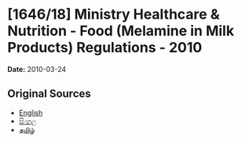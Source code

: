 # [1646/18] Ministry Healthcare & Nutrition - Food (Melamine in Milk Products) Regulations - 2010

**Date:** 2010-03-24

## Original Sources

- [English](https://documents.gov.lk/view/extra-gazettes/2010/3/1646-18_E.pdf)
- [සිංහල](https://documents.gov.lk/view/extra-gazettes/2010/3/1646-18_S.pdf)
- [தமிழ்](https://documents.gov.lk/view/extra-gazettes/2010/3/1646-18_T.pdf)

